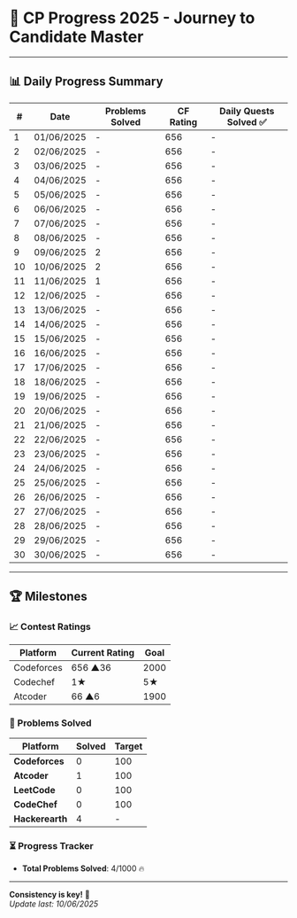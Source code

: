 # 🚀 CP Progress 2025 - Journey to Candidate Master

---

## 📊 Daily Progress Summary

| #   | Date       | Problems Solved | CF Rating  | Daily Quests Solved ✅ |
|-----|------------|-----------------|------------|------------------------|
| 1   | 01/06/2025 | -               | 656        |          -             |
| 2   | 02/06/2025 | -               | 656        |          -             |
| 3   | 03/06/2025 | -               | 656        |          -             |
| 4   | 04/06/2025 | -               | 656        |          -             |
| 5   | 05/06/2025 | -               | 656        |          -             |
| 6   | 06/06/2025 | -               | 656        |          -             |
| 7   | 07/06/2025 | -               | 656        |          -             |
| 8   | 08/06/2025 | -               | 656        |          -             |
| 9   | 09/06/2025 | 2               | 656        |          -             |
| 10  | 10/06/2025 | 2               | 656        |          -             |
| 11  | 11/06/2025 | 1               | 656        |          -             |
| 12  | 12/06/2025 | -               | 656        |          -             |
| 13  | 13/06/2025 | -               | 656        |          -             |
| 14  | 14/06/2025 | -               | 656        |          -             |
| 15  | 15/06/2025 | -               | 656        |          -             |
| 16  | 16/06/2025 | -               | 656        |          -             |
| 17  | 17/06/2025 | -               | 656        |          -             |
| 18  | 18/06/2025 | -               | 656        |          -             |
| 19  | 19/06/2025 | -               | 656        |          -             |
| 20  | 20/06/2025 | -               | 656        |          -             |
| 21  | 21/06/2025 | -               | 656        |          -             |
| 22  | 22/06/2025 | -               | 656        |          -             |
| 23  | 23/06/2025 | -               | 656        |          -             |
| 24  | 24/06/2025 | -               | 656        |          -             |
| 25  | 25/06/2025 | -               | 656        |          -             |
| 26  | 26/06/2025 | -               | 656        |          -             |
| 27  | 27/06/2025 | -               | 656        |          -             |
| 28  | 28/06/2025 | -               | 656        |          -             |
| 29  | 29/06/2025 | -               | 656        |          -             |
| 30  | 30/06/2025 | -               | 656        |          -             |


---

## 🏆 Milestones

### 📈 Contest Ratings
| Platform    | Current Rating  | Goal   |
|-------------|-----------------|--------|
| Codeforces  | 656 ▲36         | 2000   |
| Codechef    | 1★              |  5★   |
| Atcoder     | 66 ▲6           | 1900   |

### 🧩 Problems Solved
| Platform       | Solved | Target  |
|----------------|--------|---------|
| **Codeforces** | 0      | 100     |
| **Atcoder**    | 1      | 100     |
| **LeetCode**   | 0      | 100     |
| **CodeChef**   | 0      | 100     |
| **Hackerearth**| 4      |  -      |

### ⏳ Progress Tracker
- **Total Problems Solved**: 4/1000 🔥

---


**Consistency is key!** 🔑  
*Update last: 10/06/2025*